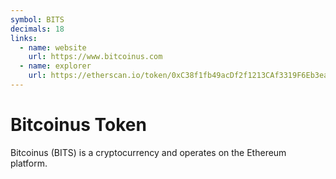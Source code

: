 ```yaml
---
symbol: BITS
decimals: 18
links:
  - name: website
    url: https://www.bitcoinus.com
  - name: explorer
    url: https://etherscan.io/token/0xC38f1fb49acDf2f1213CAf3319F6Eb3ea2cB7527
---
```


# Bitcoinus Token

Bitcoinus (BITS) is a cryptocurrency and operates on the Ethereum platform.
